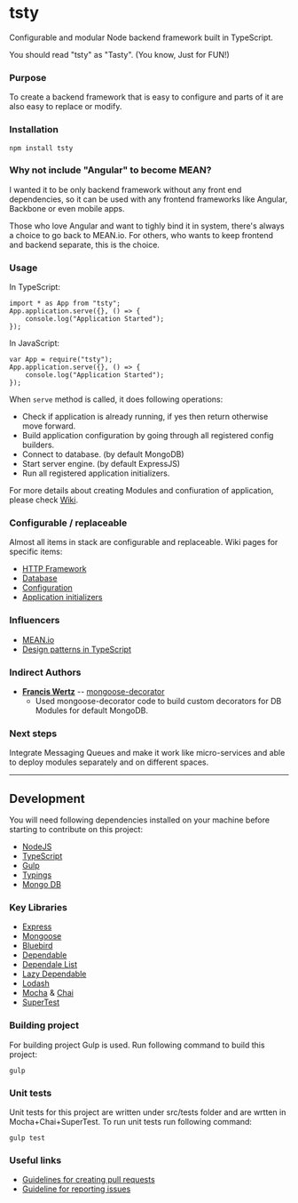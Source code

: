 tsty
===================
Configurable and modular Node backend framework built in TypeScript.

You should read "tsty" as "Tasty". (You know, Just for FUN!)

### Purpose
To create a backend framework that is easy to configure and parts of it are also easy to replace or modify.

### Installation
```
npm install tsty
```

### Why not include "Angular" to become MEAN?
I wanted it to be only backend framework without any front end dependencies, so it can be used with any frontend frameworks like Angular, Backbone or even mobile apps.

Those who love Angular and want to tighly bind it in system, there's always a choice to go back to MEAN.io. For others, who wants to keep frontend and backend separate, this is the choice.

### Usage
In TypeScript:
```
import * as App from "tsty";
App.application.serve({}, () => {
    console.log("Application Started");
});
```

In JavaScript:
```
var App = require("tsty");
App.application.serve({}, () => {
    console.log("Application Started");
});
```
When `serve` method is called, it does following operations:
- Check if application is already running, if yes then return otherwise move forward.
- Build application configuration by going through all registered config builders.
- Connect to database. (by default MongoDB)
- Start server engine. (by default ExpressJS)
- Run all registered application initializers.

For more details about creating Modules and confiuration of  application, please check [Wiki](https://github.com/harryjoy/tsty/wiki).

### Configurable / replaceable
Almost all items in stack are configurable and replaceable. Wiki pages for specific items:
- [HTTP Framework](https://github.com/harryjoy/tsty/wiki/API-%5C-HTTP-engine)
- [Database](https://github.com/harryjoy/tsty/wiki/Database-engine)
- [Configuration](https://github.com/harryjoy/tsty/wiki/Configuration)
- [Application initializers](https://github.com/harryjoy/tsty/wiki/Application-Initializer)

### Influencers
- [MEAN.io](http://mean.io/)
- [Design patterns in TypeScript](https://github.com/torokmark/design_patterns_in_typescript)

### Indirect Authors
- **[Francis Wertz](https://github.com/fwertz)** -- [mongoose-decorator](https://github.com/fwertz/mongoose-decorator)
  - Used mongoose-decorator code to build custom decorators for DB Modules for default MongoDB.

### Next steps
Integrate Messaging Queues and make it work like micro-services and able to deploy modules separately and on different spaces.

------

## Development
You will need following dependencies installed on your machine before starting to contribute on this project:
- [NodeJS](https://nodejs.org/)
- [TypeScript](https://www.typescriptlang.org/)
- [Gulp](http://gulpjs.com/)
- [Typings](https://github.com/typings/typings)
- [Mongo DB](https://www.mongodb.com/)

### Key Libraries
- [Express](https://expressjs.com/)
- [Mongoose](http://mongoosejs.com/)
- [Bluebird](http://bluebirdjs.com/docs/getting-started.html)
- [Dependable](https://www.npmjs.com/package/dependable)
- [Dependale List](https://github.com/andrija-hers/dependable-list)
- [Lazy Dependable](https://www.npmjs.com/package/lazy-dependable)
- [Lodash](https://lodash.com/)
- [Mocha](https://mochajs.org/) & [Chai](http://chaijs.com/)
- [SuperTest](https://github.com/visionmedia/supertest)

### Building project
For building project Gulp is used. Run following command to build this project:
```
gulp
```

### Unit tests
Unit tests for this project are written under src/tests folder and are wrtten in Mocha+Chai+SuperTest. To run unit tests run following command:
```
gulp test
```

### Useful links
- [Guidelines for creating pull requests](https://github.com/blog/1943-how-to-write-the-perfect-pull-request)
- [Guideline for reporting issues](https://github.com/necolas/issue-guidelines)